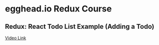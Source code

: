 # egghead.io Redux Course

## Redux: React Todo List Example (Adding a Todo)

[Video Link](https://egghead.io/lessons/javascript-redux-react-todo-list-example-adding-a-todo)